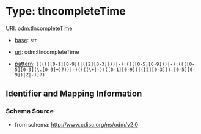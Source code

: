 # Type: tIncompleteTime



URI: [odm:tIncompleteTime](http://www.cdisc.org/ns/odm/v2.0/tIncompleteTime)

* [base](https://w3id.org/linkml/base): str

* [uri](https://w3id.org/linkml/uri): odm:tIncompleteTime



* [pattern](https://w3id.org/linkml/pattern): `((((([0-1][0-9])|([2][0-3])))|-):((([0-5][0-9]))|-):((([0-5][0-9](\.[0-9]+)?))|-)((((\+|-)(([0-1][0-9])|([2][0-3])):[0-5][0-9])|Z|-))?)`






## Identifier and Mapping Information







### Schema Source


* from schema: http://www.cdisc.org/ns/odm/v2.0



